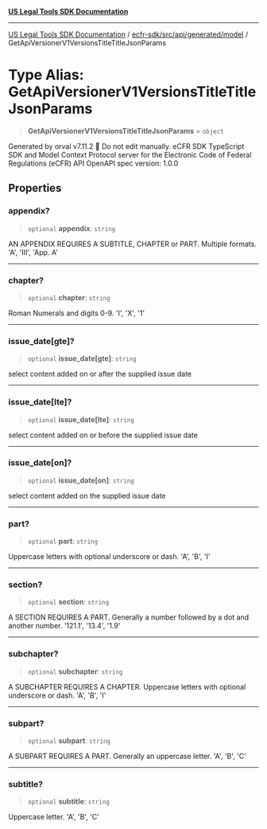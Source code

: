 [**US Legal Tools SDK Documentation**](../../../../../../README.md)

***

[US Legal Tools SDK Documentation](../../../../../../README.md) / [ecfr-sdk/src/api/generated/model](../README.md) / GetApiVersionerV1VersionsTitleTitleJsonParams

# Type Alias: GetApiVersionerV1VersionsTitleTitleJsonParams

> **GetApiVersionerV1VersionsTitleTitleJsonParams** = `object`

Generated by orval v7.11.2 🍺
Do not edit manually.
eCFR SDK
TypeScript SDK and Model Context Protocol server for the Electronic Code of Federal Regulations (eCFR) API
OpenAPI spec version: 1.0.0

## Properties

### appendix?

> `optional` **appendix**: `string`

AN APPENDIX REQUIRES A SUBTITLE, CHAPTER or PART. Multiple formats. 'A', 'III', 'App. A'

***

### chapter?

> `optional` **chapter**: `string`

Roman Numerals and digits 0-9. 'I', 'X', '1'

***

### issue\_date\[gte\]?

> `optional` **issue\_date\[gte\]**: `string`

select content added on or after the supplied issue date

***

### issue\_date\[lte\]?

> `optional` **issue\_date\[lte\]**: `string`

select content added on or before the supplied issue date

***

### issue\_date\[on\]?

> `optional` **issue\_date\[on\]**: `string`

select content added on the supplied issue date

***

### part?

> `optional` **part**: `string`

Uppercase letters with optional underscore or dash. 'A', 'B', 'I'

***

### section?

> `optional` **section**: `string`

A SECTION REQUIRES A PART. Generally a number followed by a dot and another number. '121.1', '13.4', '1.9'

***

### subchapter?

> `optional` **subchapter**: `string`

A SUBCHAPTER REQUIRES A CHAPTER. Uppercase letters with optional underscore or dash. 'A', 'B', 'I'

***

### subpart?

> `optional` **subpart**: `string`

A SUBPART REQUIRES A PART. Generally an uppercase letter. 'A', 'B', 'C'

***

### subtitle?

> `optional` **subtitle**: `string`

Uppercase letter. 'A', 'B', 'C'

